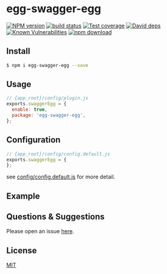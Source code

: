 # egg-swagger-egg

[![NPM version][npm-image]][npm-url]
[![build status][travis-image]][travis-url]
[![Test coverage][codecov-image]][codecov-url]
[![David deps][david-image]][david-url]
[![Known Vulnerabilities][snyk-image]][snyk-url]
[![npm download][download-image]][download-url]

[npm-image]: https://img.shields.io/npm/v/egg-swagger-egg.svg?style=flat-square
[npm-url]: https://npmjs.org/package/egg-swagger-egg
[travis-image]: https://img.shields.io/travis/eggjs/egg-swagger-egg.svg?style=flat-square
[travis-url]: https://travis-ci.org/eggjs/egg-swagger-egg
[codecov-image]: https://img.shields.io/codecov/c/github/eggjs/egg-swagger-egg.svg?style=flat-square
[codecov-url]: https://codecov.io/github/eggjs/egg-swagger-egg?branch=master
[david-image]: https://img.shields.io/david/eggjs/egg-swagger-egg.svg?style=flat-square
[david-url]: https://david-dm.org/eggjs/egg-swagger-egg
[snyk-image]: https://snyk.io/test/npm/egg-swagger-egg/badge.svg?style=flat-square
[snyk-url]: https://snyk.io/test/npm/egg-swagger-egg
[download-image]: https://img.shields.io/npm/dm/egg-swagger-egg.svg?style=flat-square
[download-url]: https://npmjs.org/package/egg-swagger-egg

<!--
Description here.
-->

## Install

```bash
$ npm i egg-swagger-egg --save
```

## Usage

```js
// {app_root}/config/plugin.js
exports.swaggerEgg = {
  enable: true,
  package: 'egg-swagger-egg',
};
```

## Configuration

```js
// {app_root}/config/config.default.js
exports.swaggerEgg = {
};
```

see [config/config.default.js](config/config.default.js) for more detail.

## Example

<!-- example here -->

## Questions & Suggestions

Please open an issue [here](https://github.com/eggjs/egg/issues).

## License

[MIT](LICENSE)
